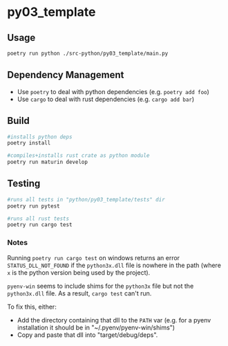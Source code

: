 # py03_template

## Usage
```sh
poetry run python ./src-python/py03_template/main.py
```

## Dependency Management
- Use `poetry` to deal with python dependencies (e.g. `poetry add foo`)
- Use `cargo` to deal with rust dependencies (e.g. `cargo add bar`)

## Build
```sh
#installs python deps
poetry install

#compiles+installs rust crate as python module
poetry run maturin develop
```

## Testing
```sh
#runs all tests in "python/py03_template/tests" dir
poetry run pytest

#runs all rust tests
poetry run cargo test
```

### Notes
Running `poetry run cargo test` on windows returns an error `STATUS_DLL_NOT_FOUND` if the `python3x.dll` file is nowhere in the path (where `x` is the python version being used by the project).

`pyenv-win` seems to include shims for the `python3x` file but not the `python3x.dll` file. As a result, `cargo test` can't run.

To fix this, either:
- Add the directory containing that dll to the `PATH` var (e.g. for a pyenv installation it should be in "~/.pyenv/pyenv-win/shims")
- Copy and paste that dll into "target/debug/deps".
